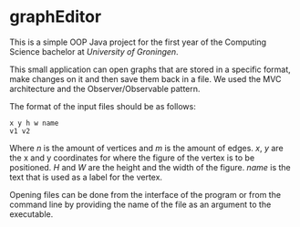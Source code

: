 # graphEditor
This is a simple OOP Java project for the first year of the Computing Science bachelor at *University of Groningen*.

This small application can open graphs that are stored in a specific format, make changes on it and then save them back in a file. We used the MVC architecture and the Observer/Observable pattern.

The format of the input files should be as follows:
```n m
x y h w name
v1 v2
```
Where *n* is the amount of vertices and *m* is the amount of edges.
*x*, *y* are the x and y coordinates for where the figure of the vertex is to be positioned. *H* and *W* are the height and the width of the figure. *name* is the text that is used as a label for the vertex. 

Opening files can be done from the interface of the program or from the command line by providing the name of the file as an argument to the executable.
